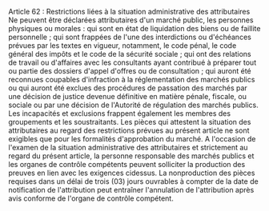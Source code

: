 Article 62 : Restrictions liées à la situation administrative des
attributaires
Ne peuvent être déclarées attributaires d'un marché public, les
personnes physiques ou morales :
qui sont en état de liquidation des biens ou de faillite personnelle ;
qui sont frappées de l'une des interdictions ou d'échéances prévues
par les textes en vigueur, notamment, le code pénal, le code général
des impôts et le code de la sécurité sociale ;
qui ont des relations de travail ou d'affaires avec les consultants
ayant contribué à préparer tout ou partie des dossiers d'appel
d'offres ou de consultation ;
qui auront été reconnues coupables d'infraction à la réglementation
des marchés publics ou qui auront été exclues des procédures de
passation des marchés par une décision de justice devenue définitive
en matière pénale, fiscale, ou sociale ou par une décision de
l'Autorité de régulation des marchés publics.
Les incapacités et exclusions frappent également les membres des
groupements et les soustraitants.
Les pièces qui attestent la situation des attributaires au regard des
restrictions prévues au présent article ne sont exigibles que pour les
formalités d'approbation du marché.
A l'occasion de l'examen de la situation administrative des
attributaires et strictement au regard du présent article, la personne
responsable des marchés publics et les organes de contrôle compétents
peuvent solliciter la production des preuves en lien avec les exigences
cidessus.
La nonproduction des pièces requises dans un délai de trois (03) jours
ouvrables à compter de la date de notification de l'attribution peut
entraîner l'annulation de l'attribution après avis conforme de
l'organe de contrôle compétent.